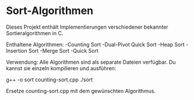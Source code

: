 # Sort-Algorithmen

Dieses Projekt enthält Implementierungen verschiedener bekannter Sortieralgorithmen in C.

Enthaltene Algorithmen:
-Counting Sort
-Dual-Pivot Quick Sort
-Heap Sort
-Insertion Sort
-Merge Sort
-Quick Sort

Verwendung:
Alle Algorithmen sind als separate Dateien verfügbar. Du kannst sie einzeln kompilieren und ausführen:

g++ -o sort counting-sort.cpp
./sort

Ersetze counting-sort.cpp mit dem gewünschten Algorithmus.
